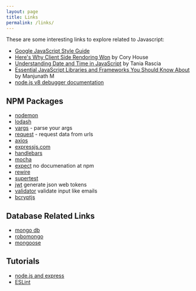 ```yaml
---
layout: page
title: Links
permalink: /links/
---
```

These are some interesting links to explore related to Javascript:
* [Google JavaScript Style Guide](https://google.github.io/styleguide/jsguide.html)
* [Here's Why Client Side Rendoring Won](https://medium.freecodecamp.org/heres-why-client-side-rendering-won-46a349fadb52) by Cory House
* [Understanding Date and Time in JavaScript](https://www.digitalocean.com/community/tutorials/understanding-date-and-time-in-javascript) by Tania Rascia
* [Essential JavaScript Libraries and Frameworks You Should Know About](https://code.tutsplus.com/articles/essential-javascript-libraries-and-frameworks-you-should-know-about--cms-29540) by Manjunath M
* [node.js v8 debugger documentation](https://nodejs.org/api/debugger.html)

## NPM Packages
* [nodemon](https://www.npmjs.com/package/nodemon)
* [lodash](https://www.npmjs.com/package/lodash)
* [yargs](https://www.npmjs.com/package/yargs) - parse your args
* [request](https://www.npmjs.com/package/request) - request data from urls
* [axios](https://www.npmjs.com/package/axios)
* [expressjs.com](http://expressjs.com)
* [handlebars](https://www.npmjs.com/package/handlebars)
* [mocha](https://www.npmjs.com/package/mocha)
* [expect](https://github.com/mjackson/expect) no documenation at npm
* [rewire](https://www.npmjs.com/package/rewire)
* [supertest](https://www.npmjs.com/package/supertest)
* [jwt](https://jwt.io) generate json web tokens
* [validator](https://www.npmjs.com/package/validator) validate input like emails
* [bcryptjs](https://www.npmjs.com/package/bcryptjs)

## Database Related Links
* [mongo db](https://www.mongodb.com)
* [robomongo](https://robomongo.org/)
* [mongoose](http://mongoosejs.com)

## Tutorials
* [node.js and express](https://www.udemy.com/the-complete-nodejs-developer-course-2)
* [ESLint](https://mead.io/eslint/?utm_source=udemy&utm_campaign=eslint)
